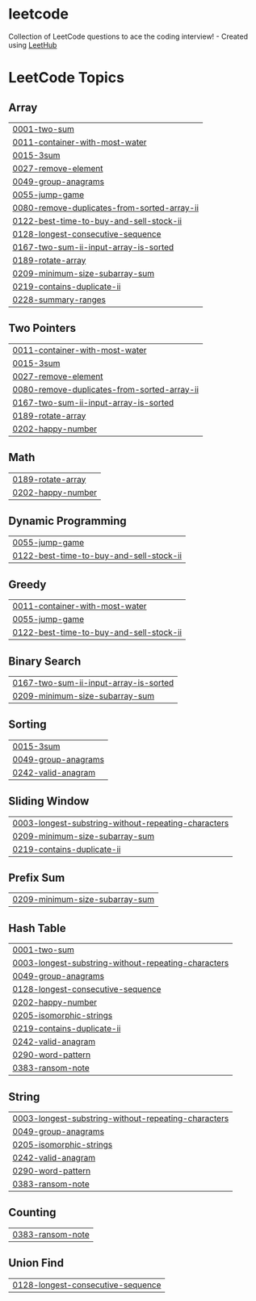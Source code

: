# leetcode
Collection of LeetCode questions to ace the coding interview! - Created using [LeetHub](https://github.com/QasimWani/LeetHub)

<!---LeetCode Topics Start-->
# LeetCode Topics
## Array
|  |
| ------- |
| [0001-two-sum](https://github.com/byung-chul/leetcode/tree/master/0001-two-sum) |
| [0011-container-with-most-water](https://github.com/byung-chul/leetcode/tree/master/0011-container-with-most-water) |
| [0015-3sum](https://github.com/byung-chul/leetcode/tree/master/0015-3sum) |
| [0027-remove-element](https://github.com/byung-chul/leetcode/tree/master/0027-remove-element) |
| [0049-group-anagrams](https://github.com/byung-chul/leetcode/tree/master/0049-group-anagrams) |
| [0055-jump-game](https://github.com/byung-chul/leetcode/tree/master/0055-jump-game) |
| [0080-remove-duplicates-from-sorted-array-ii](https://github.com/byung-chul/leetcode/tree/master/0080-remove-duplicates-from-sorted-array-ii) |
| [0122-best-time-to-buy-and-sell-stock-ii](https://github.com/byung-chul/leetcode/tree/master/0122-best-time-to-buy-and-sell-stock-ii) |
| [0128-longest-consecutive-sequence](https://github.com/byung-chul/leetcode/tree/master/0128-longest-consecutive-sequence) |
| [0167-two-sum-ii-input-array-is-sorted](https://github.com/byung-chul/leetcode/tree/master/0167-two-sum-ii-input-array-is-sorted) |
| [0189-rotate-array](https://github.com/byung-chul/leetcode/tree/master/0189-rotate-array) |
| [0209-minimum-size-subarray-sum](https://github.com/byung-chul/leetcode/tree/master/0209-minimum-size-subarray-sum) |
| [0219-contains-duplicate-ii](https://github.com/byung-chul/leetcode/tree/master/0219-contains-duplicate-ii) |
| [0228-summary-ranges](https://github.com/byung-chul/leetcode/tree/master/0228-summary-ranges) |
## Two Pointers
|  |
| ------- |
| [0011-container-with-most-water](https://github.com/byung-chul/leetcode/tree/master/0011-container-with-most-water) |
| [0015-3sum](https://github.com/byung-chul/leetcode/tree/master/0015-3sum) |
| [0027-remove-element](https://github.com/byung-chul/leetcode/tree/master/0027-remove-element) |
| [0080-remove-duplicates-from-sorted-array-ii](https://github.com/byung-chul/leetcode/tree/master/0080-remove-duplicates-from-sorted-array-ii) |
| [0167-two-sum-ii-input-array-is-sorted](https://github.com/byung-chul/leetcode/tree/master/0167-two-sum-ii-input-array-is-sorted) |
| [0189-rotate-array](https://github.com/byung-chul/leetcode/tree/master/0189-rotate-array) |
| [0202-happy-number](https://github.com/byung-chul/leetcode/tree/master/0202-happy-number) |
## Math
|  |
| ------- |
| [0189-rotate-array](https://github.com/byung-chul/leetcode/tree/master/0189-rotate-array) |
| [0202-happy-number](https://github.com/byung-chul/leetcode/tree/master/0202-happy-number) |
## Dynamic Programming
|  |
| ------- |
| [0055-jump-game](https://github.com/byung-chul/leetcode/tree/master/0055-jump-game) |
| [0122-best-time-to-buy-and-sell-stock-ii](https://github.com/byung-chul/leetcode/tree/master/0122-best-time-to-buy-and-sell-stock-ii) |
## Greedy
|  |
| ------- |
| [0011-container-with-most-water](https://github.com/byung-chul/leetcode/tree/master/0011-container-with-most-water) |
| [0055-jump-game](https://github.com/byung-chul/leetcode/tree/master/0055-jump-game) |
| [0122-best-time-to-buy-and-sell-stock-ii](https://github.com/byung-chul/leetcode/tree/master/0122-best-time-to-buy-and-sell-stock-ii) |
## Binary Search
|  |
| ------- |
| [0167-two-sum-ii-input-array-is-sorted](https://github.com/byung-chul/leetcode/tree/master/0167-two-sum-ii-input-array-is-sorted) |
| [0209-minimum-size-subarray-sum](https://github.com/byung-chul/leetcode/tree/master/0209-minimum-size-subarray-sum) |
## Sorting
|  |
| ------- |
| [0015-3sum](https://github.com/byung-chul/leetcode/tree/master/0015-3sum) |
| [0049-group-anagrams](https://github.com/byung-chul/leetcode/tree/master/0049-group-anagrams) |
| [0242-valid-anagram](https://github.com/byung-chul/leetcode/tree/master/0242-valid-anagram) |
## Sliding Window
|  |
| ------- |
| [0003-longest-substring-without-repeating-characters](https://github.com/byung-chul/leetcode/tree/master/0003-longest-substring-without-repeating-characters) |
| [0209-minimum-size-subarray-sum](https://github.com/byung-chul/leetcode/tree/master/0209-minimum-size-subarray-sum) |
| [0219-contains-duplicate-ii](https://github.com/byung-chul/leetcode/tree/master/0219-contains-duplicate-ii) |
## Prefix Sum
|  |
| ------- |
| [0209-minimum-size-subarray-sum](https://github.com/byung-chul/leetcode/tree/master/0209-minimum-size-subarray-sum) |
## Hash Table
|  |
| ------- |
| [0001-two-sum](https://github.com/byung-chul/leetcode/tree/master/0001-two-sum) |
| [0003-longest-substring-without-repeating-characters](https://github.com/byung-chul/leetcode/tree/master/0003-longest-substring-without-repeating-characters) |
| [0049-group-anagrams](https://github.com/byung-chul/leetcode/tree/master/0049-group-anagrams) |
| [0128-longest-consecutive-sequence](https://github.com/byung-chul/leetcode/tree/master/0128-longest-consecutive-sequence) |
| [0202-happy-number](https://github.com/byung-chul/leetcode/tree/master/0202-happy-number) |
| [0205-isomorphic-strings](https://github.com/byung-chul/leetcode/tree/master/0205-isomorphic-strings) |
| [0219-contains-duplicate-ii](https://github.com/byung-chul/leetcode/tree/master/0219-contains-duplicate-ii) |
| [0242-valid-anagram](https://github.com/byung-chul/leetcode/tree/master/0242-valid-anagram) |
| [0290-word-pattern](https://github.com/byung-chul/leetcode/tree/master/0290-word-pattern) |
| [0383-ransom-note](https://github.com/byung-chul/leetcode/tree/master/0383-ransom-note) |
## String
|  |
| ------- |
| [0003-longest-substring-without-repeating-characters](https://github.com/byung-chul/leetcode/tree/master/0003-longest-substring-without-repeating-characters) |
| [0049-group-anagrams](https://github.com/byung-chul/leetcode/tree/master/0049-group-anagrams) |
| [0205-isomorphic-strings](https://github.com/byung-chul/leetcode/tree/master/0205-isomorphic-strings) |
| [0242-valid-anagram](https://github.com/byung-chul/leetcode/tree/master/0242-valid-anagram) |
| [0290-word-pattern](https://github.com/byung-chul/leetcode/tree/master/0290-word-pattern) |
| [0383-ransom-note](https://github.com/byung-chul/leetcode/tree/master/0383-ransom-note) |
## Counting
|  |
| ------- |
| [0383-ransom-note](https://github.com/byung-chul/leetcode/tree/master/0383-ransom-note) |
## Union Find
|  |
| ------- |
| [0128-longest-consecutive-sequence](https://github.com/byung-chul/leetcode/tree/master/0128-longest-consecutive-sequence) |
<!---LeetCode Topics End-->